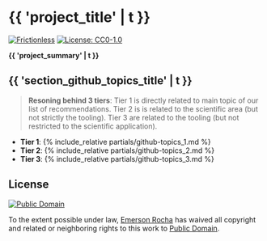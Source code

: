 # {{ 'project_title' | t }}
[![Frictionless](https://github.com/fititnt/awesome-spatial-epidemiology-and-public-health-surveillance/actions/workflows/frictionless.yml/badge.svg)](https://repository.frictionlessdata.io/pages/dashboard.html?user=fititnt&repo=awesome-spatial-epidemiology-and-public-health-surveillance&flow=frictionless)
[![License: CC0-1.0](https://img.shields.io/badge/License-CC0_1.0-lightgrey.svg)](http://creativecommons.org/publicdomain/zero/1.0/)

<!--
![{{ 'project_title' | t }} Banner](partials/awesome-spatial-epidemiology.jpg)
-->

**{{ 'project_summary' | t }}**


## {{ 'section_github_topics_title' | t }}
> **Resoning behind 3 tiers**: Tier 1 is directly related to main topic of our list of recommendations.
> Tier 2 is is related to the scientific area (but not strictly the tooling).
> Tier 3 are related to the tooling (but not restricted to the scientific application).

- **Tier 1**:
{% include_relative partials/github-topics_1.md %}
- **Tier 2**:
{% include_relative partials/github-topics_2.md %}
- **Tier 3**:
{% include_relative partials/github-topics_3.md %}

<!--

{% for item in site.i18n.mul.featured_compilations %}
  {{ item | json }}
  {{ item.name | t }}
  {% for item2 in item.resources %}
    {{ item2.name | t }}
  {% endfor %}
{% endfor %}

{{ datapackage.name }}
{{ datapackage.resource.biosafety_levels }}


-->


## License

[![Public Domain](partials/public-domain.png)](UNLICENSE)

To the extent possible under law, [Emerson Rocha](https://github.com/fititnt)
has waived all copyright and related or neighboring rights to this work to
[Public Domain](UNLICENSE).


<!--
TODOs
- Maybe also add this to the wiki fields https://html.spec.whatwg.org/multipage/form-control-infrastructure.html#attr-fe-autocomplete-country
- Maybe P-Codes are based on FIPS?? https://en.wikipedia.org/wiki/List_of_FIPS_region_codes_(M%E2%80%93O)
- Wikidata SPARQL query equivalent https://www.wikidata.org/wiki/Property:P3921


Good interfaces for inspiration:
- https://angryloki.github.io/mreid-resolver/

Etc
- https://www.wikidata.org/wiki/Q36524
- https://wiki.openstreetmap.org/wiki/Category:Properties
- model item (P5869) | specimen | example : https://www.wikidata.org/wiki/Property:P5869
- http://www.statoids.com/umz.html
-->